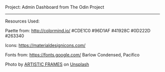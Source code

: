 Project: Admin Dashboard from The Odin Project

---

Resources Used:

Paette from:
http://colormind.io/
#CDE1C0
#96D1AF
#41928C
#0D222D
#263340

Icons:
https://materialdesignicons.com/

Fonts from:
https://fonts.google.com/
Barlow Condensed, Pacifico

Photo by <a href="https://unsplash.com/@artistic_frames?utm_source=unsplash&utm_medium=referral&utm_content=creditCopyText">ARTISTIC FRAMES</a> on <a href="https://unsplash.com/t/animals?utm_source=unsplash&utm_medium=referral&utm_content=creditCopyText">Unsplash</a>
